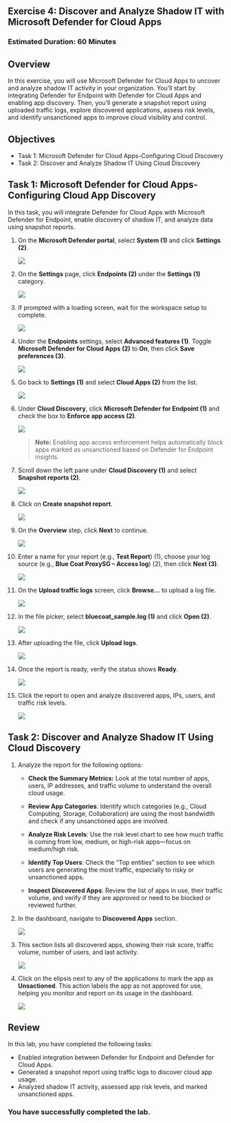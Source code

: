 ## Exercise 4: Discover and Analyze Shadow IT with Microsoft Defender for Cloud Apps

### Estimated Duration: 60 Minutes

## Overview

In this exercise, you will use Microsoft Defender for Cloud Apps to uncover and analyze shadow IT activity in your organization. You’ll start by integrating Defender for Endpoint with Defender for Cloud Apps and enabling app discovery. Then, you’ll generate a snapshot report using uploaded traffic logs, explore discovered applications, assess risk levels, and identify unsanctioned apps to improve cloud visibility and control.

## Objectives

- Task 1: Microsoft Defender for Cloud Apps-Configuring Cloud Discovery
- Task 2: Discover and Analyze Shadow IT Using Cloud Discovery 

## Task 1: Microsoft Defender for Cloud Apps- Configuring Cloud App Discovery

In this task, you will integrate Defender for Cloud Apps with Microsoft Defender for Endpoint, enable discovery of shadow IT, and analyze data using snapshot reports.

1. On the **Microsoft Defender portal**, select **System (1)** and click **Settings (2)**.

   ![](./media/rd_day1_ex4_t1_3.png)

1. On the **Settings** page, click **Endpoints (2)** under the **Settings (1)** category.

   ![](./media/rd_day1_ex4_t1_4.png)

1. If prompted with a loading screen, wait for the workspace setup to complete.

   ![](./media/rd_day1_ex4_t1_5.png)

1. Under the **Endpoints** settings, select **Advanced features (1)**. Toggle **Microsoft Defender for Cloud Apps (2)** to **On**, then click **Save preferences (3)**.

   ![](./media/rd_day1_ex4_t1_6.png)

1. Go back to **Settings (1)** and select **Cloud Apps (2)** from the list.

   ![](./media/rd_day1_ex4_t1_7.png)

1. Under **Cloud Discovery**, click **Microsoft Defender for Endpoint (1)** and check the box to **Enforce app access (2)**.

   ![](./media/rd_day1_ex4_t1_8.png)
   > **Note:**  Enabling app access enforcement helps automatically block apps marked as unsanctioned based on Defender for Endpoint insights.

1. Scroll down the left pane under **Cloud Discovery (1)** and select **Snapshot reports (2)**.

   ![](./media/rd_day1_ex4_t1_9.png)

1. Click on **Create snapshot report**.

   ![](./media/rd_day1_ex4_t1_10.png)

1. On the **Overview** step, click **Next** to continue.

   ![](./media/rd_day1_ex4_t1_11.png)

1. Enter a name for your report (e.g., **Test Report**) (1), choose your log source (e.g., **Blue Coat ProxySG – Access log**) (2), then click **Next (3)**.

   ![](./media/rd_day1_ex4_t1_12.png)

1. On the **Upload traffic logs** screen, click **Browse…** to upload a log file.

   ![](./media/rd_day1_ex4_t1_13.png)

1. In the file picker, select **bluecoat_sample.log (1)** and click **Open (2)**.

   ![](./media/rd_day1_ex4_t1_14.png)

1. After uploading the file, click **Upload logs**.

   ![](./media/rd_day1_ex4_t1_15.png)

1. Once the report is ready, verify the status shows **Ready**.

   ![](./media/rd_day1_ex4_t1_16.png)

1. Click the report to open and analyze discovered apps, IPs, users, and traffic risk levels.

   ![](./media/rd_day1_ex4_t1_17.png)

## Task 2: Discover and Analyze Shadow IT Using Cloud Discovery

1. Analyze the report for the following options:

    - **Check the Summary Metrics:** Look at the total number of apps, users, IP addresses, and traffic volume to understand the overall cloud usage.
    
    - **Review App Categories**: Identify which categories (e.g., Cloud Computing, Storage, Collaboration) are using the most bandwidth and check if any unsanctioned apps are involved.
    
    - **Analyze Risk Levels**: Use the risk level chart to see how much traffic is coming from low, medium, or high-risk apps—focus on medium/high risk.
    
    - **Identify Top Users**: Check the “Top entities” section to see which users are generating the most traffic, especially to risky or unsanctioned apps.
    
    - **Inspect Discovered Apps**: Review the list of apps in use, their traffic volume, and verify if they are approved or need to be blocked or reviewed further.

1. In the dashboard, navigate to **Discovered Apps** section.

   ![](./media/rd_day1_ex4_t2_1.png)

1. This section lists all discovered apps, showing their risk score, traffic volume, number of users, and last activity.

   ![](./media/rd_day1_ex4_t2_2.png)

1. Click on the elipsis next to any of the applications to mark the app as **Unsactioned**. This action labels the app as not approved for use, helping you monitor and report on its usage in the dashboard.

   ![](./media/rd_day1_ex4_t2_3.png)

## Review

In this lab, you have completed the following tasks:

- Enabled integration between Defender for Endpoint and Defender for Cloud Apps.
- Generated a snapshot report using traffic logs to discover cloud app usage.
- Analyzed shadow IT activity, assessed app risk levels, and marked unsanctioned apps.

### You have successfully completed the lab.
